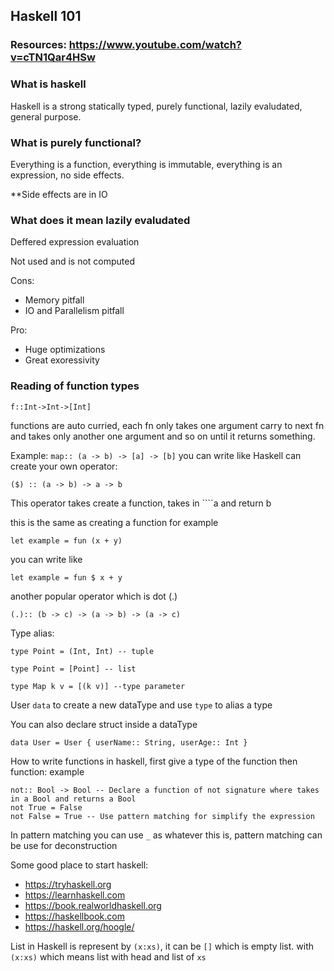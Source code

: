 ## Haskell 101

### Resources: https://www.youtube.com/watch?v=cTN1Qar4HSw

### What is haskell

Haskell is a strong statically typed, purely functional, lazily evaludated, general purpose.

### What is purely functional?

Everything is a function, everything is immutable, everything is an expression, no side effects.

\*\*Side effects are in IO

### What does it mean lazily evaludated

Deffered expression evaluation

Not used and is not computed

Cons:

- Memory pitfall
- IO and Parallelism pitfall

Pro:

- Huge optimizations
- Great exoressivity

### Reading of function types

```
f::Int->Int->[Int]
```

functions are auto curried, each fn only takes one argument carry to next fn and takes only another one argument and so on until it returns something.

Example: `map:: (a -> b) -> [a] -> [b]`
you can write like
Haskell can create your own operator:

```
($) :: (a -> b) -> a -> b
```

This operator takes create a function, takes in ````a and return b

this is the same as creating a function for example

```
let example = fun (x + y)
```

you can write like

```
let example = fun $ x + y
```

another popular operator which is dot (.)

```
(.):: (b -> c) -> (a -> b) -> (a -> c)
```

Type alias:

```
type Point = (Int, Int) -- tuple

type Point = [Point] -- list

type Map k v = [(k v)] --type parameter
```

User `data` to create a new dataType and use `type` to alias a type

You can also declare struct inside a dataType

```
data User = User { userName:: String, userAge:: Int }
```

How to write functions in haskell, first give a type of the function then function: example

```
not:: Bool -> Bool -- Declare a function of not signature where takes in a Bool and returns a Bool
not True = False
not False = True -- Use pattern matching for simplify the expression
```

In pattern matching you can use `_` as whatever this is, pattern matching can be use for deconstruction

Some good place to start haskell:

- https://tryhaskell.org
- https://learnhaskell.com
- https://book.realworldhaskell.org
- https://haskellbook.com
- https://haskell.org/hoogle/

List in Haskell is represent by `(x:xs)`, it can be `[]` which is empty list. with `(x:xs)` which means list with head and list of `xs`
